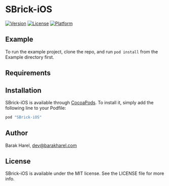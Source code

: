 # SBrick-iOS
[![Version](https://img.shields.io/cocoapods/v/SBrick-iOS.svg?style=flat)](http://cocoapods.org/pods/SBrick-iOS)
[![License](https://img.shields.io/cocoapods/l/SBrick-iOS.svg?style=flat)](http://cocoapods.org/pods/SBrick-iOS)
[![Platform](https://img.shields.io/cocoapods/p/SBrick-iOS.svg?style=flat)](http://cocoapods.org/pods/SBrick-iOS)

## Example

To run the example project, clone the repo, and run `pod install` from the Example directory first.

## Requirements

## Installation

SBrick-iOS is available through [CocoaPods](http://cocoapods.org). To install
it, simply add the following line to your Podfile:

```ruby
pod "SBrick-iOS"
```

## Author

Barak Harel, dev@barakharel.com

## License

SBrick-iOS is available under the MIT license. See the LICENSE file for more info.
